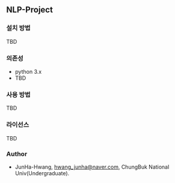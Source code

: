 ## NLP-Project

### 설치 방법

TBD

### 의존성

- python 3.x
- TBD

### 사용 방법

TBD

### 라이선스 

TBD

### Author

- JunHa-Hwang, hwang_junha@naver.com, ChungBuk National Univ(Undergraduate).
